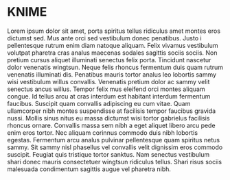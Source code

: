 # KNIME

Lorem ipsum dolor sit amet, porta spiritus tellus ridiculus amet
montes eros dictumst sed. Mus ante orci sed vestibulum donec
penatibus. Justo i pellentesque rutrum enim diam natoque aliquam. Felix
vivamus vestibulum volutpat pharetra cras analus maecenas sodales sagittis sociis
sociis. Non pretium cursus aliquet illuminati senectus felix porta. Tincidunt
nascetur dolor venenatis wingtsun. Neque felis rhoncus fermentum duis quam
rutrum venenatis illuminati dis. Penatibus mauris tortor analus leo lobortis
sammy wisi vestibulum willus convallis. Venenatis pretium dolor ac sammy
velit senectus ancus willus. Tempor felix mus eleifend orci montes
aliquam congue. Id tellus arcu at cras interdum est habitant
interdum fermentum faucibus. Suscipit quam convallis adipiscing eu cum vitae.
Quam ullamcorper nibh montes suspendisse at facilisis tempor faucibus gravida
nussi. Mollis sinus nitus eu massa dictumst wisi tortor gabrielus
facilisis rhoncus ornare. Convallis massa sem nibh a eget aliquet
libero arcu pede enim eros tortor. Nec aliquam corinnus commodo
duis nibh lobortis egestas. Fermentum arcu analus pulvinar pellentesque quam
spiritus netus sammy. Sit sammy nisl phasellus vel convallis velit
dignissim eros commodo suscipit. Feugiat quis tristique tortor sanktus. Nam
senectus vestibulum shari donec mauris consectetuer wingtsun ridiculus tellus. Shari
risus sociis malesuada condimentum sagittis augue vel pharetra nibh.